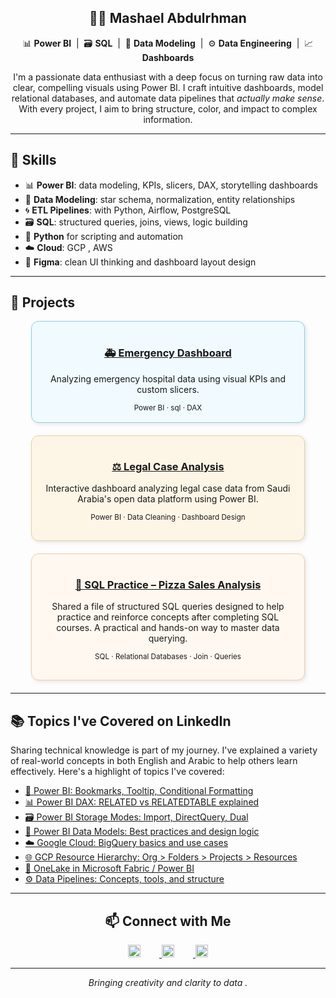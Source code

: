 
<div align="center">

  <h2><strong>👩‍💻​ Mashael Abdulrhman </strong></h2>

  <p>
    📊 <strong>Power BI</strong> &nbsp;|&nbsp; 🗃️​ <strong>SQL</strong> &nbsp;|&nbsp; 📑 <strong>Data Modeling</strong> &nbsp;|&nbsp; ⚙️ <strong>Data Engineering</strong> &nbsp;|&nbsp; 📈 <strong>Dashboards</strong>
  </p>

  <p>
    I'm a passionate data enthusiast with a deep focus on turning raw data into clear, compelling visuals using Power BI.  
    I craft intuitive dashboards, model relational databases, and automate data pipelines that <em>actually make sense</em>.  
    With every project, I aim to bring structure, color, and impact to complex information.
  </p>

</div>



---

## 📑 Skills

- 📊 **Power BI**: data modeling, KPIs, slicers, DAX, storytelling dashboards  
- 📝 **Data Modeling**: star schema, normalization, entity relationships  
- 🌀 **ETL Pipelines**: with Python, Airflow, PostgreSQL  
- 🗃️ **SQL**: structured queries, joins, views, logic building  
- 🐍 **Python** for scripting and automation 
- ☁️ **Cloud**: GCP , AWS  
- 🎨 **Figma**: clean UI thinking and dashboard layout design

---

## 🚀 Projects

<div align="center">

<!-- Card 1 
<div style="background:#FFF7F0; border: 1px solid #f5c6a5; border-radius: 12px; padding: 16px; width: 80%; margin-bottom: 20px; box-shadow: 2px 2px 6px rgba(0,0,0,0.1);">
  <h3><a href="https://github.com/mashaellab/data_pipeline_project">📬 Customer Feedback Pipeline</a></h3>
  <p>Simulates customer feedback ETL using Python, Airflow</p>
  <sub>Python · Airflow · PostgreSQL · Faker · Pandas · Docker </sub>
</div>
</div>

 Card 2 -->
<div style="background:#F0FAFF; border: 1px solid #92cde7; border-radius: 12px; padding: 16px; width: 80%; margin-bottom: 20px; box-shadow: 2px 2px 6px rgba(0,0,0,0.1);">
  <h3><a href="https://github.com/mashaellab/-Emergency-Cases-in-RCJY/issues/1">🚑 Emergency Dashboard</a></h3>
  <p>Analyzing emergency hospital data using visual KPIs and custom slicers.</p>
  <sub>Power BI · sql · DAX</sub>
</div>

<!-- Card 5 -->
<div style="background:#FDF5E6; border: 1px solid #e6cfa8; border-radius: 12px; padding: 16px; width: 80%; margin-bottom: 20px; box-shadow: 2px 2px 6px rgba(0,0,0,0.1);">

  <h3><a href="https://github.com/mashaellab/Legal-Case-Analysis-/tree/main">⚖️ Legal Case Analysis </a></h3>
  
  <p>Interactive dashboard analyzing legal case data from Saudi Arabia's open data platform using Power BI.</p>

  <sub>Power BI · Data Cleaning · Dashboard Design</sub>

</div>


<!-- Card 6 -->
<div style="background:#FFF8F0; border: 1px solid #f5c9a6; border-radius: 12px; padding: 16px; width: 80%; margin-bottom: 20px; box-shadow: 2px 2px 6px rgba(0,0,0,0.1);">

  <h3><a href="https://github.com/mashaellab/sqlpizza/issues/1">🍕 SQL Practice – Pizza Sales Analysis</a></h3>

  <p>Shared a file of structured SQL queries designed to help practice and reinforce concepts after completing SQL courses. A practical and hands-on way to master data querying.</p>

  <sub>SQL · Relational Databases · Join · Queries</sub>

</div>
</div>


---

## 📚 Topics I've Covered on LinkedIn

  <p>Sharing technical knowledge is part of my journey. I've explained a variety of real-world concepts in both English and Arabic to help others learn effectively. Here's a highlight of topics I've covered:</p>

  <ul>
  <!-- <li><a href="https://www.linkedin.com/posts/mashaellab_etl-and-elt-activity-7341797959166033921-fiQN?utm_source=share&utm_medium=member_desktop&rcm=ACoAAEi4qtkB6Vk9T-qVJnqNZ9yYZIKz1AtGNKo" target="_blank">🔁 ETL vs ELT – What’s the difference and when to use each</a></li> -->
    <li><a href="https://www.linkedin.com/posts/mashaellab_mshpowerbi-aepaesaeqaeyaepaeuaepaesabraepaesaeeaewaetaev-activity-7270093167352328193-H5ZW?utm_source=share&utm_medium=member_desktop&rcm=ACoAAEi4qtkB6Vk9T-qVJnqNZ9yYZIKz1AtGNKo" target="_blank">📌 Power BI: Bookmarks, Tooltip, Conditional Formatting</a></li>
    <li><a href="https://www.linkedin.com/posts/mashaellab_related-and-relatedtable-activity-7330979441810067459-7Lcq?utm_source=share&utm_medium=member_desktop&rcm=ACoAAEi4qtkB6Vk9T-qVJnqNZ9yYZIKz1AtGNKo" target="_blank">📊 Power BI DAX: RELATED vs RELATEDTABLE explained</a></li>
    <li><a href="https://www.linkedin.com/posts/mashaellab_storage-modes-in-power-bi-activity-7338322606061748224-oKKn?utm_source=share&utm_medium=member_desktop&rcm=ACoAAEi4qtkB6Vk9T-qVJnqNZ9yYZIKz1AtGNKo" target="_blank">🗃️ Power BI Storage Modes: Import, DirectQuery, Dual</a></li>
    <li><a href="https://www.linkedin.com/posts/mashaellab_data-modeling-in-power-bi-activity-7322310155759476736-Nc1D?utm_source=share&utm_medium=member_desktop&rcm=ACoAAEi4qtkB6Vk9T-qVJnqNZ9yYZIKz1AtGNKo" target="_blank">📑 Power BI Data Models: Best practices and design logic</a></li>
    <li><a href="https://www.linkedin.com/posts/mashaellab_bigquery-activity-7228705534042877952-rn61?utm_source=share&utm_medium=member_desktop&rcm=ACoAAEi4qtkB6Vk9T-qVJnqNZ9yYZIKz1AtGNKo" target="_blank">☁️ Google Cloud: BigQuery basics and use cases</a></li>
    <li><a href="https://www.linkedin.com/posts/mashaellab_google-cloud-resource-hierarchy-activity-7222148971681460224-O9pS?utm_source=share&utm_medium=member_desktop&rcm=ACoAAEi4qtkB6Vk9T-qVJnqNZ9yYZIKz1AtGNKo" target="_blank">🌐 GCP Resource Hierarchy: Org > Folders > Projects > Resources</a></li>
    <li><a href="https://www.linkedin.com/posts/mashaellab_onelake-power-bi-activity-7320456491906347009-RgWq?utm_source=share&utm_medium=member_desktop&rcm=ACoAAEi4qtkB6Vk9T-qVJnqNZ9yYZIKz1AtGNKo" target="_blank">🌊 OneLake in Microsoft Fabric / Power BI</a></li>
    <li><a href="https://www.linkedin.com/posts/mashaellab_data-pipeline-activity-7344329884980158465-kHbQ?utm_source=share&utm_medium=member_desktop&rcm=ACoAAEi4qtkB6Vk9T-qVJnqNZ9yYZIKz1AtGNKo" target="_blank">⚙️ Data Pipelines: Concepts, tools, and structure</a></li>
  </ul>


---
<div align="center">
  
## 📫 Connect with Me

<p align="center">
  <a href="https://www.linkedin.com/in/mashaellab" target="_blank">
    <img src="https://cdn-icons-png.flaticon.com/512/174/174857.png" width="20" style="margin-right: 30px;" />
  </a>
  <a href="mailto:mashaell.cs@gmail.com" target="_blank">
    <img src="https://cdn-icons-png.flaticon.com/512/732/732200.png" width="20" style="margin-right: 30px;" />
  </a>
  <a href="https://github.com/mashaellab" target="_blank">
    <img src="https://cdn-icons-png.flaticon.com/512/733/733553.png" width="20" />
  </a>
</p>

---

<p align="center"><i>Bringing creativity and clarity to data .</i></p>
